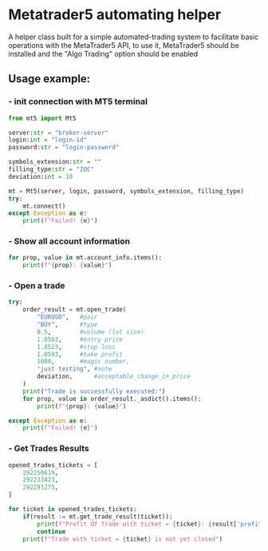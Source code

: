 # Metatrader5 automating helper

A helper class built for a simple automated-trading system to facilitate basic operations with the MetaTrader5 API, to use it, MetaTrader5 should be installed and the "Algo Trading" option should be enabled

## Usage example:

### - init connection with MT5 terminal

```python
from mt5 import Mt5

server:str = "broker-server"
login:int = "login-id"
password:str = "login-password"

symbols_extension:str = ""
filling_type:str = "IOC"
deviation:int = 10

mt = Mt5(server, login, password, symbols_extension, filling_type)
try:
    mt.connect()
except Exception as e:
    print(f"Failed! {e}")
```

### - Show all account information

```python
for prop, value in mt.account_info.items():
    print(f"{prop}: {value}")
```

### - Open a trade

```python
try:
    order_result = mt.open_trade(
        "EURUSD",   #pair
        "BUY",      #type
        0.5,        #volume (lot size)
        1.0563,     #entry price
        1.0523,     #stop loss
        1.0593,     #take profit
        1000,       #magic number,
        "just testing", #note
        deviation,      #acceptable_change_in_price
    )
    print("Trade is successfully executed:")
    for prop, value in order_result._asdict().items():
        print(f"{prop}: {value}")

except Exception as e:
    print(f"Failed! {e}")
```

### - Get Trades Results

```python
opened_trades_tickets = [
    292250619,
    292233423,
    292191275,
]

for ticket in opened_trades_tickets:
    if(result := mt.get_trade_result(ticket)):
        print(f"Profit Of Trade with ticket = {ticket}: {result['profit']}")
        continue
    print(f"Trade with ticket = {ticket} is not yet closed")
```
